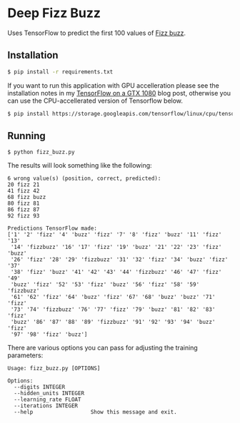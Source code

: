 # Deep Fizz Buzz

Uses TensorFlow to predict the first 100 values of [Fizz buzz](https://en.wikipedia.org/wiki/Fizz_buzz).

## Installation

```bash
$ pip install -r requirements.txt
```

If you want to run this application with GPU accelleration please see the installation notes in my [TensorFlow on a GTX 1080](http://tech.marksblogg.com/tensorflow-nvidia-gtx-1080.html) blog post, otherwise you can use the CPU-accellerated version of Tensorflow below.

```bash
$ pip install https://storage.googleapis.com/tensorflow/linux/cpu/tensorflow-0.10.0rc0-cp27-none-linux_x86_64.whl
```

## Running

```
$ python fizz_buzz.py
```

The results will look something like the following:

```
6 wrong value(s) (position, correct, predicted):
20 fizz 21
41 fizz 42
68 fizz buzz
80 fizz 81
86 fizz 87
92 fizz 93

Predictions TensorFlow made:
['1' '2' 'fizz' '4' 'buzz' 'fizz' '7' '8' 'fizz' 'buzz' '11' 'fizz' '13'
 '14' 'fizzbuzz' '16' '17' 'fizz' '19' 'buzz' '21' '22' '23' 'fizz' 'buzz'
 '26' 'fizz' '28' '29' 'fizzbuzz' '31' '32' 'fizz' '34' 'buzz' 'fizz' '37'
 '38' 'fizz' 'buzz' '41' '42' '43' '44' 'fizzbuzz' '46' '47' 'fizz' '49'
 'buzz' 'fizz' '52' '53' 'fizz' 'buzz' '56' 'fizz' '58' '59' 'fizzbuzz'
 '61' '62' 'fizz' '64' 'buzz' 'fizz' '67' '68' 'buzz' 'buzz' '71' 'fizz'
 '73' '74' 'fizzbuzz' '76' '77' 'fizz' '79' 'buzz' '81' '82' '83' 'fizz'
 'buzz' '86' '87' '88' '89' 'fizzbuzz' '91' '92' '93' '94' 'buzz' 'fizz'
 '97' '98' 'fizz' 'buzz']
```

There are various options you can pass for adjusting the training parameters:

```
Usage: fizz_buzz.py [OPTIONS]

Options:
  --digits INTEGER
  --hidden_units INTEGER
  --learning_rate FLOAT
  --iterations INTEGER
  --help                  Show this message and exit.
```
